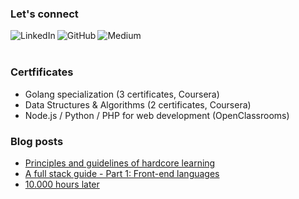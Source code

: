 
### Let's connect
                                                                                                             
[<img align="left" alt="LinkedIn" src="https://img.shields.io/badge/linkedin-%230077B5.svg?&style=for-the-badge&logo=linkedin&logoColor=white" />](https://www.linkedin.com/in/ezra-fayet)

[<img align="left" alt="GitHub" src="https://img.shields.io/badge/github-%2312100E.svg?&style=for-the-badge&logo=github&logoColor=white" />](https://github.com/adzaria)
                                                                                                                             
[<img align="left" alt="Medium" src="https://img.shields.io/badge/medium-%2312100E.svg?&style=for-the-badge&logo=medium&logoColor=white" />](https://adzaria.medium.com/)
  
<p><br/><br/></p>

### Certfificates

* Golang specialization (3 certificates, Coursera)
* Data Structures & Algorithms (2 certificates, Coursera)
* Node.js / Python / PHP for web development (OpenClassrooms)

<p></p>

### Blog posts

* [Principles and guidelines of hardcore learning](https://medium.datadriveninvestor.com/principles-and-guidelines-of-hardcore-learning-b5ec93f4ce96)
* [A full stack guide - Part 1: Front-end languages](https://medium.datadriveninvestor.com/a-full-picture-of-languages-for-web-development-6228efa77150)
* [10.000 hours later](https://medium.datadriveninvestor.com/10-000-hours-later-a60c4f34f71b)


